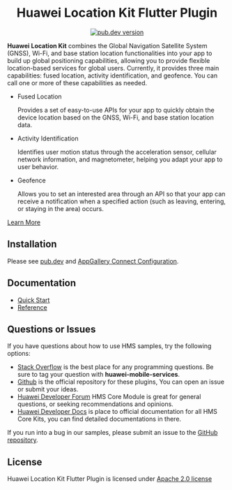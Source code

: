 <p align="center">
  <h1 align="center">Huawei Location Kit Flutter Plugin</h1></p>

<p align="center">
  <a href="https://pub.dev/packages/huawei_location"><img src="https://img.shields.io/pub/v/huawei_location?style=for-the-badge
  =for-the-badge" alt="pub.dev version"></a>
</p>

 **Huawei Location Kit** combines the Global Navigation Satellite System (GNSS), Wi-Fi, and base station location functionalities into your app to build up global positioning capabilities, allowing you to provide flexible location-based services for global users. Currently, it provides three main capabilities: fused location, activity identification, and geofence. You can call one or more of these capabilities as needed.
   
- Fused Location

    Provides a set of easy-to-use APIs for your app to quickly obtain the device location based on the GNSS, Wi-Fi, and base station location data.

- Activity Identification

    Identifies user motion status through the acceleration sensor, cellular network information, and magnetometer, helping you adapt your app to user behavior.

- Geofence

    Allows you to set an interested area through an API so that your app can receive a notification when a specified action (such as leaving, entering, or staying in the area) occurs.

[Learn More](https://developer.huawei.com/consumer/en/doc/development/HMS-Plugin-Guides/introduction-0000001050191280)

## Installation

Please see [pub.dev](https://pub.dev/packages/huawei_location/install) and [AppGallery Connect Configuration](https://developer.huawei.com/consumer/en/doc/development/HMS-Plugin-Guides/config-agc-0000001074425474).

## Documentation

- [Quick Start](https://developer.huawei.com/consumer/en/doc/development/HMS-Plugin-Guides/fused-location-0000001050191288)
- [Reference](https://developer.huawei.com/consumer/en/doc/development/HMS-Plugin-References/overview-0000001057833710)

## Questions or Issues

If you have questions about how to use HMS samples, try the following options:
- [Stack Overflow](https://stackoverflow.com/questions/tagged/huawei-mobile-services) is the best place for any programming questions. Be sure to tag your question with 
**huawei-mobile-services**.
- [Github](https://github.com/HMS-Core/hms-flutter-plugin) is the official repository for these plugins, You can open an issue or submit your ideas.
- [Huawei Developer Forum](https://forums.developer.huawei.com/forumPortal/en/home?fid=0101187876626530001) HMS Core Module is great for general questions, or seeking recommendations and opinions.
- [Huawei Developer Docs](https://developer.huawei.com/consumer/en/doc/overview/HMS-Core-Plugin) is place to official documentation for all HMS Core Kits, you can find detailed documentations in there.

If you run into a bug in our samples, please submit an issue to the [GitHub repository](https://github.com/HMS-Core/hms-flutter-plugin).

## License

Huawei Location Kit Flutter Plugin is licensed under [Apache 2.0 license](LICENSE)
